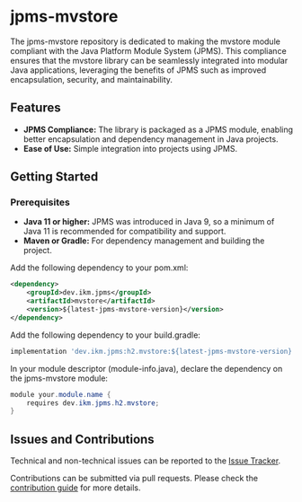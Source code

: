 # jpms-mvstore
The jpms-mvstore repository is dedicated to making the mvstore module compliant with the Java Platform Module System (JPMS). This compliance ensures that the mvstore library can be seamlessly integrated into modular Java applications, leveraging the benefits of JPMS such as improved encapsulation, security, and maintainability.

## Features

* **JPMS Compliance:** The library is packaged as a JPMS module, enabling better encapsulation and dependency management in Java projects.
* **Ease of Use:** Simple integration into projects using JPMS.

## Getting Started
### Prerequisites

* **Java 11 or higher:** JPMS was introduced in Java 9, so a minimum of Java 11 is recommended for compatibility and support.
* **Maven or Gradle:** For dependency management and building the project.

Add the following dependency to your pom.xml:
```xml
<dependency>
    <groupId>dev.ikm.jpms</groupId>
	<artifactId>mvstore</artifactId>
    <version>${latest-jpms-mvstore-version}</version>
</dependency>
```

Add the following dependency to your build.gradle:
```groovy
implementation 'dev.ikm.jpms:h2.mvstore:${latest-jpms-mvstore-version}'
```

In your module descriptor (module-info.java), declare the dependency on the jpms-mvstore module:

```java
module your.module.name {
    requires dev.ikm.jpms.h2.mvstore;
}
```


## Issues and Contributions
Technical and non-technical issues can be reported to the [Issue Tracker](https://github.com/ikmdev/jpms-mvstore/issues).

Contributions can be submitted via pull requests. Please check the [contribution guide](doc/how-to-contribute.md) for more details.